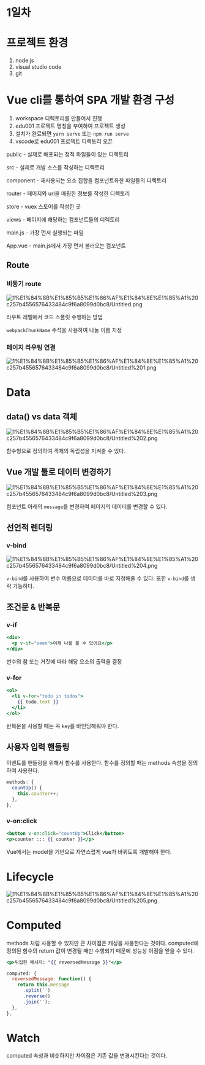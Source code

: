 # 1일차

# 프로젝트 환경

1. node.js
2. visual studio code
3. git

# Vue cli를 통하여 SPA 개발 환경 구성

1. workspace 디렉토리를 만들어서 진행
2. edu001 프로젝트 명칭을 부여하여 프로젝트 생성
3. 설치가 완료되면 `yarn serve` 또는 `npm run serve`
4. vscode로 edu001 프로젝트 디렉토리 오픈

public  - 실제로 배포되는 정적 파일들이 있는 디렉토리

src - 실제로 개발 소스를 작성하는 디렉토리

component - 재사용되는 요소 집합을 컴포넌트화한 파일들의 디렉토리

router - 페이지와 url을 매핑한 정보를 작성한 디렉토리

store - vuex 스토어를 작성한 곳

views - 페이지에 해당하는 컴포넌트들의 디렉토리

main.js - 가장 먼저 실행되는 파일

App.vue - main.js에서 가장 먼저 불러오는 컴포넌트

## Route

### 비동기 route

![1%E1%84%8B%E1%85%B5%E1%86%AF%E1%84%8E%E1%85%A1%20c257b4556576433484c9f6a8099d0bc8/Untitled.png](1%E1%84%8B%E1%85%B5%E1%86%AF%E1%84%8E%E1%85%A1%20c257b4556576433484c9f6a8099d0bc8/Untitled.png)

라우트 레벨에서 코드 스플릿 수행하는 방법

`webpackChunkName` 주석을 사용하여 나눌 이름 지정

### 페이지 라우팅 연결

![1%E1%84%8B%E1%85%B5%E1%86%AF%E1%84%8E%E1%85%A1%20c257b4556576433484c9f6a8099d0bc8/Untitled%201.png](1%E1%84%8B%E1%85%B5%E1%86%AF%E1%84%8E%E1%85%A1%20c257b4556576433484c9f6a8099d0bc8/Untitled%201.png)

# Data

## data() vs data 객체

![1%E1%84%8B%E1%85%B5%E1%86%AF%E1%84%8E%E1%85%A1%20c257b4556576433484c9f6a8099d0bc8/Untitled%202.png](1%E1%84%8B%E1%85%B5%E1%86%AF%E1%84%8E%E1%85%A1%20c257b4556576433484c9f6a8099d0bc8/Untitled%202.png)

함수형으로 정의하여 객체의 독립성을 지켜줄 수 있다.

## Vue 개발 툴로 데이터 변경하기

![1%E1%84%8B%E1%85%B5%E1%86%AF%E1%84%8E%E1%85%A1%20c257b4556576433484c9f6a8099d0bc8/Untitled%203.png](1%E1%84%8B%E1%85%B5%E1%86%AF%E1%84%8E%E1%85%A1%20c257b4556576433484c9f6a8099d0bc8/Untitled%203.png)

컴포넌트 아래의 `message`를 변경하여 페이지의 데이터를 변경할 수 있다.

## 선언적 렌더링

### v-bind

![1%E1%84%8B%E1%85%B5%E1%86%AF%E1%84%8E%E1%85%A1%20c257b4556576433484c9f6a8099d0bc8/Untitled%204.png](1%E1%84%8B%E1%85%B5%E1%86%AF%E1%84%8E%E1%85%A1%20c257b4556576433484c9f6a8099d0bc8/Untitled%204.png)

`v-bind`를 사용하여 변수 이름으로 데이터를 바로 지정해줄 수 있다. 또한 `v-bind`를 생략 가능하다.

## 조건문 & 반복문

### v-if

```jsx
<div>
  <p v-if="seen">이제 나를 볼 수 있어요</p>
</div>
```

변수의 참 또는 거짓에 따라 해당 요소의 출력을 결정

### v-for

```jsx
<ol>
  <li v-for="todo in todos">
    {{ todo.text }}
  </li>
</ol>
```

반복문을 사용할 때는 꼭 `key`를 바인딩해줘야 한다.

## 사용자 입력 핸들링

이벤트를 핸들링을 위해서 함수를 사용한다. 함수를 정의할 때는 methods 속성을 정의하여 사용한다.

```jsx
methods: {
  countUp() {
    this.counter++;
  },
},
```

### v-on:click

```jsx
<button v-on:click="countUp">Click</button>
<p>counter ::: {{ counter }}</p>
```

Vue에서는 model을 기반으로 자연스럽게 vue가 바뀌도록 개발해야 한다.

# Lifecycle

![1%E1%84%8B%E1%85%B5%E1%86%AF%E1%84%8E%E1%85%A1%20c257b4556576433484c9f6a8099d0bc8/Untitled%205.png](1%E1%84%8B%E1%85%B5%E1%86%AF%E1%84%8E%E1%85%A1%20c257b4556576433484c9f6a8099d0bc8/Untitled%205.png)

# Computed

methods 처럼 사용할 수 있지만 큰 차이점은 캐싱을 사용한다는 것이다. computed에 정의된 함수의 return 값이 변경될 때만 수행되기 때문에 성능상 이점을 얻을 수 있다.

```jsx
<p>뒤집힌 메시지: "{{ reversedMessage }}"</p>
```

```jsx
computed: {
  reversedMessage: function() {
    return this.message
      .split('')
      .reverse()
      .join('');
  },
},
```

# Watch

computed 속성과 비슷하지만 차이점은 기존 값을 변경시킨다는 것이다.